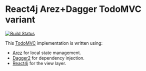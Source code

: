 # React4j Arez+Dagger TodoMVC variant

[![Build Status](https://api.travis-ci.com/react4j/react4j-todomvc.png?branch=dagger)](http://travis-ci.org/react4j/react4j-todomvc)

This [TodoMVC](http://todomvc.com/) implementation is written using:

* [Arez](https://arez.github.io) for local state management.
* [Dagger2](https://google.github.io/dagger) for dependency injection.
* [React4j](https://react4j.github.io) for the view layer.
